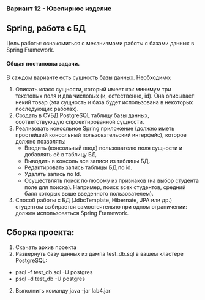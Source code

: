 <h3>Вариант 12 - Ювелирное изделие</h3>
 
<h2>Spring, работа с БД </h2>
 
  <p>Цель работы: ознакомиться с механизмами работы с базами данных в Spring Framework.</p>

  <h4>Общая постановка задачи. </h4>
 
 <p> В каждом варианте есть сущность базы данных. Необходимо: </p>
 	<ol>
  <li>  Описать класс сущности, который имеет как минимум три текстовых поля и два числовых (и, естественно, id). Она описывает некий товар (эта сущность и база будет использована в некоторых последующих работах).</li>
  <li>  Создать в СУБД PostgreSQL таблицу базы данных, соответствующую спроектированной сущности.
  <li>  Реализовать консольное Spring приложение (должно иметь простейший консольный пользовательский интерфейс), которое должно позволять:
    <ul>
       <li>  Вводить (консольный ввод) пользователю поля сущности и добавлять её в таблицу БД.</li>
       <li>  Выводить в консоль все записи из таблицы БД.</li>
      <li>  Редактировать запись таблицы БД по id.</li>
       <li>  Удалять запись по Id.</li>
       <li>  Осуществлять поиск по любому из признаков (на выбор студента поле для поиска). Например, поиск всех студентов, средний балл которых выше введенного пользователем).</li>
  	</ul></li>
  <li>   Способ работы с БД (JdbcTemplate, Hibernate, JPA или др.) студентом выбирается самостоятельно при одном ограничении: должен использоваться Spring Framework.</li>
 </ol>

 <h2>Сборка проекта:</h2>
 
 1.  Скачать архив проекта
 2.  Развернуть базу данных из дампа test_db.sql в вашем кластере PostgreSQL:
  - psql -f test_db.sql -U postgres  
  - psql -d test_db -U postgres
 
 2. Выполнить команду java -jar lab4.jar


      
